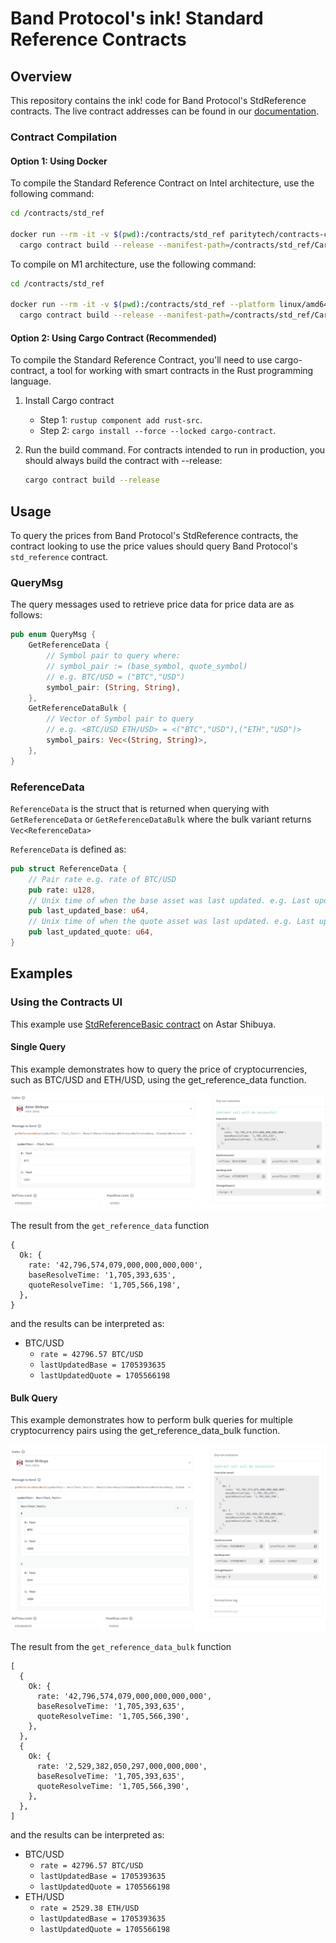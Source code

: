# Band Protocol's ink! Standard Reference Contracts

## Overview

This repository contains the ink! code for Band Protocol's StdReference contracts. The live contract addresses can
be found in our [documentation](https://docs.bandchain.org/develop/supported-blockchains/).

### Contract Compilation

#### Option 1: Using Docker

To compile the Standard Reference Contract on Intel architecture, use the following command:

```bash
cd /contracts/std_ref

docker run --rm -it -v $(pwd):/contracts/std_ref paritytech/contracts-ci-linux \
  cargo contract build --release --manifest-path=/contracts/std_ref/Cargo.toml
```

To compile on M1 architecture, use the following command:

```bash
cd /contracts/std_ref

docker run --rm -it -v $(pwd):/contracts/std_ref --platform linux/amd64 paritytech/contracts-ci-linux \
  cargo contract build --release --manifest-path=/contracts/std_ref/Cargo.toml
```

#### Option 2: Using Cargo Contract (Recommended)

To compile the Standard Reference Contract, you'll need to use cargo-contract, a tool for working with smart contracts in the Rust programming language.

1. Install Cargo contract

   - Step 1: `rustup component add rust-src`.
   - Step 2: `cargo install --force --locked cargo-contract`.

2. Run the build command. For contracts intended to run in production, you should always build the contract with --release:

   ```bash
   cargo contract build --release
   ```

## Usage

To query the prices from Band Protocol's StdReference contracts, the contract looking to use the price values should query Band Protocol's `std_reference` contract.

### QueryMsg

The query messages used to retrieve price data for price data are as follows:

```rust
pub enum QueryMsg {
    GetReferenceData {
        // Symbol pair to query where:
        // symbol_pair := (base_symbol, quote_symbol)
        // e.g. BTC/USD = ("BTC","USD")
        symbol_pair: (String, String),
    },
    GetReferenceDataBulk {
        // Vector of Symbol pair to query
        // e.g. <BTC/USD ETH/USD> = <("BTC","USD"),("ETH","USD")>
        symbol_pairs: Vec<(String, String)>,
    },
}
```

### ReferenceData

`ReferenceData` is the struct that is returned when querying with `GetReferenceData` or `GetReferenceDataBulk` where the
bulk variant returns `Vec<ReferenceData>`

`ReferenceData` is defined as:

```rust
pub struct ReferenceData {
    // Pair rate e.g. rate of BTC/USD
    pub rate: u128,
    // Unix time of when the base asset was last updated. e.g. Last update time of BTC in Unix time
    pub last_updated_base: u64,
    // Unix time of when the quote asset was last updated. e.g. Last update time of USD in Unix time
    pub last_updated_quote: u64,
}
```

## Examples

### Using the Contracts UI

This example use [StdReferenceBasic contract](https://contracts-ui.substrate.io/contract/YhesbtnjHC7srVHN2f69vQiRwwLNYBTuUN15Z5NJzygimrF) on Astar Shibuya.

#### Single Query

This example demonstrates how to query the price of cryptocurrencies, such as BTC/USD and ETH/USD, using the get_reference_data function.

![get_reference_data](img/get_reference_data.png)

The result from the `get_reference_data` function

```text
{
  Ok: {
    rate: '42,796,574,079,000,000,000,000',
    baseResolveTime: '1,705,393,635',
    quoteResolveTime: '1,705,566,198',
  },
}
```

and the results can be interpreted as:

- BTC/USD
  - `rate = 42796.57 BTC/USD`
  - `lastUpdatedBase = 1705393635`
  - `lastUpdatedQuote = 1705566198`

#### Bulk Query

This example demonstrates how to perform bulk queries for multiple cryptocurrency pairs using the get_reference_data_bulk function.

![get_reference_data_bulk](/img/get_reference_data_bulk.png)

The result from the `get_reference_data_bulk` function

```text
[
  {
    Ok: {
      rate: '42,796,574,079,000,000,000,000',
      baseResolveTime: '1,705,393,635',
      quoteResolveTime: '1,705,566,390',
    },
  },
  {
    Ok: {
      rate: '2,529,382,050,297,000,000,000',
      baseResolveTime: '1,705,393,635',
      quoteResolveTime: '1,705,566,390',
    },
  },
]
```

and the results can be interpreted as:

- BTC/USD
  - `rate = 42796.57 BTC/USD`
  - `lastUpdatedBase = 1705393635`
  - `lastUpdatedQuote = 1705566198`
- ETH/USD
  - `rate = 2529.38 ETH/USD`
  - `lastUpdatedBase = 1705393635`
  - `lastUpdatedQuote = 1705566198`
